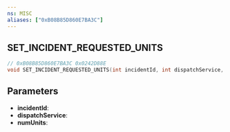 ```yaml
---
ns: MISC
aliases: ["0xB08B85D860E7BA3C"]
---
```

## SET_INCIDENT_REQUESTED_UNITS

```c
// 0xB08B85D860E7BA3C 0x0242D88E
void SET_INCIDENT_REQUESTED_UNITS(int incidentId, int dispatchService, int numUnits);
```


## Parameters
* **incidentId**: 
* **dispatchService**: 
* **numUnits**: 

